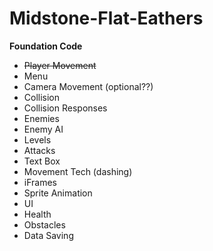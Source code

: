 # Midstone-Flat-Eathers
**Foundation Code**
- ~~Player Movement~~
- Menu
- Camera Movement (optional??)
- Collision
- Collision Responses
- Enemies
- Enemy AI
- Levels
- Attacks
- Text Box
- Movement Tech (dashing)
- iFrames
- Sprite Animation
- UI
- Health
- Obstacles
- Data Saving

